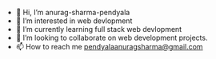 - 👋 Hi, I’m anurag-sharma-pendyala
- 👀 I’m interested in web devlopment
- 🌱 I’m currently learning full stack web devlopment
- 💞️ I’m looking to collaborate on web development projects.
- 📫 How to reach me pendyalaanuragsharma@gmail.com

<!---
ANURAG-SHARMA-PENDYALA/ANURAG-SHARMA-PENDYALA is a ✨ special ✨ repository because its `README.md` (this file) appears on your GitHub profile.
You can click the Preview link to take a look at your changes.
--->
